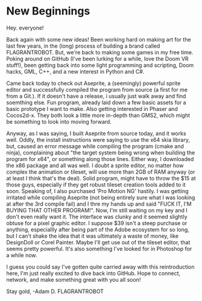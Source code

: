 # New Beginnings

Hey. everyone!

Back again with some new ideas!  Been working hard on making art for the last few years, in the (long) process of building a brand
called FLAGRANTROBOT.  But, we're back to making some games in my free time.  Poking around on GitHub (I've been lurking for a while, 
love the Doom VR stuff!), been getting back into some light programming and scripting, Doom hacks, GML, C++, and a new interest in 
Python and C#.

Came back today to check out Aseprite, a (seemingly) powerful sprite editor and successfully compiled the program from source (a first
for me from a Git.).  If it doesn't have a release, i usually just walk away and find soemthing else.  Fun program, already laid down a few basic assets for a basic prototype I want to make.  Also getting interested in Phaser and Cocos2d-x.  They both look a little more in-depth than GMS2, which might be something to look into moving forward.

Anyway, as I was saying, I built Aseprite from source today, and it works well.  Oddly, the install instructions were saying to use the 
x64 skia library, but, caused an error message while compiling the program (cmake and ninja), complaining about "the target system
being wrong when building the program for x64", or something along those lines.  Either way, I downloaded the x86 package and all
was well.  I doubt a sprite editor, no matter how complex the animation or tileset, will use more than 2GB of RAM anyway (or at least I
think that's the deal).  Solid program, might have to throw the $15 at those guys, especially if they get robust tileset creation
tools added to it soon.  Speaking of, I also purchased 'Pro Motion NG' hastily.  I was getting irritated while compiling Aseprite (not
being entirely sure what I was looking at after the 3rd compile fail) and I thre my hands up and said "FUCK IT, I'M BUYING THAT OTHER 
PROGRAM!".  Now, I'm still waiting on my key and I don't even really want it.  The interface was clunky and it seemed slightly obtuse
for a pixel graphic editor.  I suppose $39 isn't a steep purchase or anything, especiallly after being part of the Adobe ecosystem for so long, but I can't shake the idea that it was ultimately a waste of money, like DesignDoll or Corel Painter.  Maybe I'll get use out
of the tileset editor, that seems pretty powerful. It's also something I've looked for in Photoshop for a while now.

I guess you could say I've gotten quite carried away with this reintroduction here, I'm just really excited to dive back into GitHub.
Hope to connect, network, and make something great with you all soon!

Stay gold,
-Adam D.
FLAGRANTROBOT
